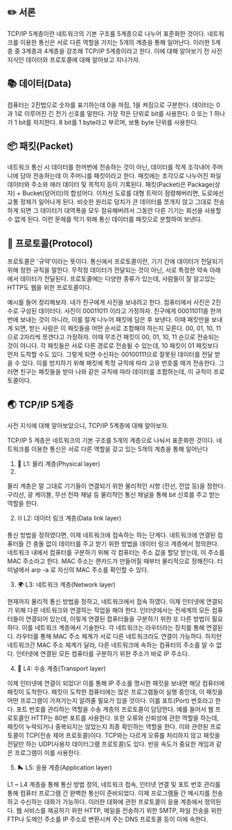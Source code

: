 ## ✏️ 서론

TCP/IP 5계층이란 네트워크의 기본 구조를 5계층으로 나누어 표준화한 것이다. 네트워크를 이용한 통신은 서로 다른 역할을 가지는 5개의 계층을 통해 일어난다. 이러한 5계층 중 3계층과 4계층을 강조해 TCP/IP 5계층이라고 한다. 이에 대해 알아보기 전 사전 지식인 데이터와 프로토콜에 대해 알아보고 지나가자.

## 📚 데이터(Data)
컴퓨터는 2진법으로 숫자를 표기하는데 0을 꺼짐, 1을 켜짐으로 구분한다. 데이터는 0과 1로 이루어진 긴 전기 신호를 말한다. 가장 작은 단위로 bit를 사용한다. 0 또는 1 하나가 1 bit를 차지한다. 8 bit를 1 byte라고 부르며, 보통 byte 단위를 사용한다.


## 📦 패킷(Packet)
네트워크 통신 시 데이터를 한꺼번에 전송하는 것이 아닌, 데이터를 작게 조각내어 주머니에 담아 전송하는데 이 주머니를 패킷이라고 한다. 패킷에는 조각으로 나누어진 파일 데이터와 주소와 에러 데이터 및 목적지 등이 기록된다.
패킷(Packet)은 Package(상자) + Bucket(덩어리)의 합성어다. 이차선 도로를 대형 트럭이 점령해버리면, 도로에선 교통 정체가 일어나게 된다. 비슷한 원리로 덩치가 큰 데이터를 쪼개지 않고 그대로 전송하게 되면 그 데이터가 대역폭을 모두 점유해버려서 그동안 다른 기기는 회선을 사용할 수 없게 된다. 이런 문제를 막기 위해 통신 데이터를 패킷으로 분할하여 보낸다.

## 🤝 프로토콜(Protocol)
프로토콜은 '규약'이라는 뜻이다. 통신에서 프로토콜이란, 기기 간에 데이터가 전달되기 위해 정한 규칙을 말한다. 무작정 데이터가 전달되는 것이 아닌, 서로 특정한 약속 아래에서 데이터가 전달된다. 프로토콜에는 다양한 종류가 있는데, 사람들이 잘 알고있는 HTTP도 웹을 위한 프로토콜이다.

예시를 들어 정리해보자. 내가 친구에게 사진을 보내려고 한다. 컴퓨터에서 사진은 2진수로 구성된 데이터다. 사진이 00011011 이라고 가정하자. 친구에게 00011011을 한꺼번에 보내는 것이 아니라, 이를 잘게 나누어 패킷에 담은 후 보낸다. 이때 패킷만을 보내게 되면, 받는 사람은 이 패킷들을 어떤 순서로 조합해야 하는지 모른다. 00, 01, 10, 11으로 2자리씩 쪼갠다고 가정하자. 이때 무조건 패킷이 00, 01, 10, 11 순으로 전송되는 것이 아니다. 각 패킷들은 서로 다른 경로로 전송될 수 있는데, 10 패킷이 01 패킷보다 먼저 도착할 수도 있다. 그렇게 되면 수신자는 00100111으로 잘못된 데이터를 전달 받을 수 있다. 이를 방지하기 위해 패킷에 특정 규칙에 따라 고유 번호를 매겨 전송한다. 그러면 친구는 패킷들을 받아 나와 같은 규칙에 따라 데이터를 조합하는데, 이 규칙이 프로토콜이다.

## 🌏 TCP/IP 5계층
사전 지식에 대해 알아보았으니, TCP/IP 5계층에 대해 알아보자.

TCP/IP 5 계층은 네트워크의 기본 구조를 5개의 계층으로 나눠서 표준화한 것이다. 네트워크를 이용한 통신은 서로 다른 역할을 갖고 있는 5개의 계층을 통해 일어난다

1. 💪 L1: 물리 계층(Physical layer)
2. 
물리 계층은 말 그대로 기기들이 연결되기 위한 물리적인 사항 (전선, 전압 등)을 정한다. 구리선, 광 케이블, 무선 전파 채널 등 물리적인 통신 채널을 통해 bit 신호를 주고 받는 역할을 한다.


2. ⛓ L2: 데이터 링크 계층(Data link layer)

통신 방법을 정하였다면, 이제 네트워크에 접속하는 하는 단계다. 네트워크에 연결된 컴퓨터들 간 충돌 없이 데이터를 주고 받기 위한 방법을 데이터 링크 계층에서 정의한다. 네트워크 내에서 컴퓨터를 구분하기 위해 각 컴퓨터는 주소 값을 할당 받는데, 이 주소를 MAC 주소라고 한다. MAC 주소는 랜카드가 만들어질 때부터 물리적으로 정해진다.
터미널에서 arp -a 로 자신의 MAC 주소를 확인할 수 있다.

3. 🌍 L3: 네트워크 계층(Network layer)

현재까지 물리적 통신 방법을 정하고, 네트워크에서 접속 하였다. 이제 인터넷에 연결되기 위해 다른 네트워크와 연결하는 작업을 해야 한다. 인터넷에서는 전세계의 모든 컴퓨터들이 연결되어 있는데, 이렇게 연결된 컴퓨터들을 구분하기 위한 또 다른 방법이 필요하다. 이를 네트워크 계층에서 기술한다.
각 네트워크는 라우터라는 장치를 통해 연결된다. 라우터를 통해 MAC 주소 체계가 서로 다른 네트워크라도 연결이 가능하다. 하지만 네트워크간 MAC 주소 체계가 달라, 다른 네트워크에 속하는 컴퓨터의 주소를 알 수 없다. 인터넷에 연결된 모든 컴퓨터를 구분하기 위한 주소가 바로 IP 주소다.

4. 📩 L4: 수송 계층(Transport layer)

이제 인터넷에 연결이 되었다! 이를 통해 IP 주소를 명시한 패킷을 보내면 해당 컴퓨터에 패킷이 도착한다. 패킷이 도착한 컴퓨터에는 많은 프로그램들이 실행 중인데, 이 패킷을 어떤 프로그램이 가져가는지 알려줄 필요가 있을 것이다. 이를 포트(Port) 번호라고 한다. 포트 번호를 관리하는 역할을 수송 계층의 프로토콜이 담당한다. 예를 들어서 웹 프로토콜인 HTTP는 80번 포트를 사용한다.
또한 오류와 신뢰성에 관한 역할을 하는데, 패킷이 누락되거나 중복되지는 않았는지 최종 확인하는 역할을 한다. 이와 관련된 프로토콜이 TCP(전송 제어 프로토콜)이다. TCP와는 다르게 오류를 처리하지 않고 패킷을 전달만 하는 UDP(사용자 데이터그램 프로토콜)도 있다. 반응 속도가 중요한 게임과 같은 프로그램이 이를 사용한다.

5. 🛼 L5: 응용 계층(Application layer)

L1 ~ L4 계층을 통해 통신 방법 정의, 네트워크 접속, 인터넷 연결 및 포트 번호 관리를 통해 컴퓨터 프로그램 간 완벽한 통신이 준비되었다. 이제 프로그램들 간 메시지를 전송하고 수신하는 대화가 가능하다. 이러한 대화에 관한 프로토콜이 응용 계층에서 정의된다. 웹 서비스를 제공하기 위한 HTTP, 메일을 전송하기 위한 SMTP, 파일 전송을 위한 FTP나 도메인 주소를 IP 주소로 변환시켜 주는 DNS 프로토콜 등이 이에 속한다.
